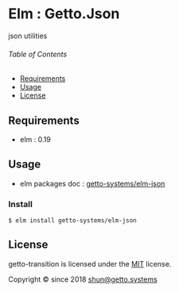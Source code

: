 # Elm : Getto.Json

json utilities


###### Table of Contents

- [Requirements](#requirements)
- [Usage](#usage)
- [License](#license)

## Requirements

- elm : 0.19


## Usage

- elm packages doc : [getto-systems/elm-json](https://package.elm-lang.org/packages/getto-systems/elm-json/latest/)

### Install

```
$ elm install getto-systems/elm-json
```


## License

getto-transition is licensed under the [MIT](LICENSE) license.

Copyright &copy; since 2018 shun@getto.systems
